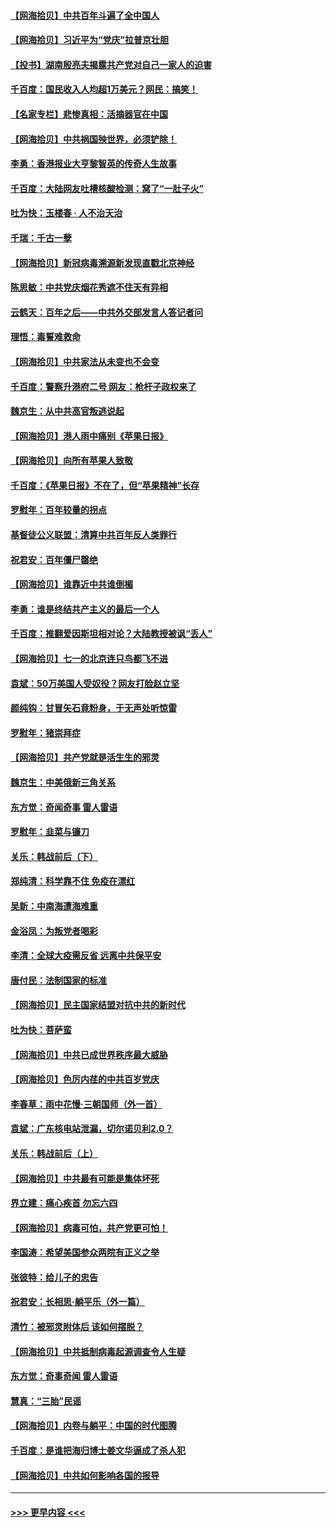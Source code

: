 #### [【网海拾贝】中共百年斗遍了全中国人](../pages/nsc993/n13060020.md?t=07021601) 
#### [【网海拾贝】习近平为“党庆”拉普京壮胆](../pages/nsc993/n13057781.md?t=07021601) 
#### [【投书】湖南殷亮夫揭露共产党对自己一家人的迫害](../pages/nsc993/n13057744.md?t=07021601) 
#### [千百度：国民收入人均超1万美元？网民：搞笑！](../pages/nsc993/n13057692.md?t=07021601) 
#### [【名家专栏】悲惨真相：活摘器官在中国](../pages/nsc993/n13056611.md?t=07021601) 
#### [【网海拾贝】中共祸国殃世界，必须铲除！](../pages/nsc993/n13056011.md?t=07021601) 
#### [李勇：香港报业大亨黎智英的传奇人生故事](../pages/nsc993/n13055258.md?t=07021601) 
#### [千百度：大陆网友吐槽核酸检测：窝了“一肚子火”](../pages/nsc993/n13055194.md?t=07021601) 
#### [吐为快：玉楼春 · 人不治天治](../pages/nsc993/n13054028.md?t=07021601) 
#### [千瑞：千古一孽](../pages/nsc993/n13054016.md?t=07021601) 
#### [【网海拾贝】新冠病毒溯源新发现直戳北京神经](../pages/nsc993/n13052425.md?t=07021601) 
#### [陈思敏：中共党庆烟花秀遮不住天有异相](../pages/nsc993/n13052020.md?t=07021601) 
#### [云鹤天：百年之后——中共外交部发言人答记者问](../pages/nsc993/n13051604.md?t=07021601) 
#### [理悟：毒誓难救命](../pages/nsc993/n13051601.md?t=07021601) 
#### [【网海拾贝】中共家法从未变也不会变](../pages/nsc993/n13050366.md?t=07021601) 
#### [千百度：警察升港府二号 网友：枪杆子政权来了](../pages/nsc993/n13050261.md?t=07021601) 
#### [魏京生：从中共高官叛逃说起](../pages/nsc993/n13048997.md?t=07021601) 
#### [【网海拾贝】港人雨中痛别《苹果日报》](../pages/nsc993/n13048941.md?t=07021601) 
#### [【网海拾贝】向所有苹果人致敬](../pages/nsc993/n13046795.md?t=07021601) 
#### [千百度：《苹果日报》不在了，但“苹果精神”长存](../pages/nsc993/n13046703.md?t=07021601) 
#### [罗慰年：百年较量的拐点](../pages/nsc993/n13046542.md?t=07021601) 
#### [基督徒公义联盟：清算中共百年反人类罪行](../pages/nsc993/n13046499.md?t=07021601) 
#### [祝君安：百年僵尸罄绝](../pages/nsc993/n13045595.md?t=07021601) 
#### [【网海拾贝】谁靠近中共谁倒楣](../pages/nsc993/n13044667.md?t=07021601) 
#### [李勇：谁是终结共产主义的最后一个人](../pages/nsc993/n13044397.md?t=07021601) 
#### [千百度：推翻爱因斯坦相对论？大陆教授被讽“丢人”](../pages/nsc993/n13043908.md?t=07021601) 
#### [【网海拾贝】七一的北京连只鸟都飞不进](../pages/nsc993/n13041377.md?t=07021601) 
#### [袁斌：50万美国人受奴役？网友打脸赵立坚](../pages/nsc993/n13041330.md?t=07021601) 
#### [颜纯钩：甘冒矢石竟粉身，于无声处听惊雷](../pages/nsc993/n13041140.md?t=07021601) 
#### [罗慰年：猪崇拜症](../pages/nsc993/n13041071.md?t=07021601) 
#### [【网海拾贝】共产党就是活生生的邪灵](../pages/nsc993/n13036627.md?t=07021601) 
#### [魏京生：中美俄新三角关系](../pages/nsc993/n13035986.md?t=07021601) 
#### [东方觉：奇闻奇事 雷人雷语](../pages/nsc993/n13035878.md?t=07021601) 
#### [罗慰年：韭菜与镰刀](../pages/nsc993/n13034374.md?t=07021601) 
#### [关乐：韩战前后（下）](../pages/nsc993/n13034113.md?t=07021601) 
#### [郑纯清：科学靠不住 免疫在漂红](../pages/nsc993/n13034093.md?t=07021601) 
#### [吴新：中南海遭海难重](../pages/nsc993/n13034084.md?t=07021601) 
#### [金浴凤：为叛党者喝彩](../pages/nsc993/n13034058.md?t=07021601) 
#### [李清：全球大疫需反省 远离中共保平安](../pages/nsc993/n13033784.md?t=07021601) 
#### [唐付民：法制国家的标准](../pages/nsc993/n13032944.md?t=07021601) 
#### [【网海拾贝】民主国家结盟对抗中共的新时代](../pages/nsc993/n13031717.md?t=07021601) 
#### [吐为快：菩萨蛮](../pages/nsc993/n13030033.md?t=07021601) 
#### [【网海拾贝】中共已成世界秩序最大威胁](../pages/nsc993/n13028138.md?t=07021601) 
#### [【网海拾贝】色厉内荏的中共百岁党庆](../pages/nsc993/n13025582.md?t=07021601) 
#### [李春草：雨中花慢‧三朝国师（外一首）](../pages/nsc993/n13025567.md?t=07021601) 
#### [袁斌：广东核电站泄漏，切尔诺贝利2.0？](../pages/nsc993/n13025475.md?t=07021601) 
#### [关乐：韩战前后（上）](../pages/nsc993/n13025387.md?t=07021601) 
#### [【网海拾贝】中共最有可能是集体坏死](../pages/nsc993/n13023101.md?t=07021601) 
#### [界立建：痛心疾首 勿忘六四](../pages/nsc993/n13022339.md?t=07021601) 
#### [【网海拾贝】病毒可怕，共产党更可怕！](../pages/nsc993/n13020728.md?t=07021601) 
#### [李国涛：希望美国参众两院有正义之举](../pages/nsc993/n13020674.md?t=07021601) 
#### [张彼特：给儿子的忠告](../pages/nsc993/n13018934.md?t=07021601) 
#### [祝君安：长相思‧躺平乐（外一篇）](../pages/nsc993/n13018923.md?t=07021601) 
#### [清竹：被邪灵附体后 该如何摆脱？](../pages/nsc993/n13018877.md?t=07021601) 
#### [【网海拾贝】中共抵制病毒起源调查令人生疑](../pages/nsc993/n13017785.md?t=07021601) 
#### [东方觉：奇事奇闻 雷人雷语](../pages/nsc993/n13017577.md?t=07021601) 
#### [慧真：“三胎”民谣](../pages/nsc993/n13017394.md?t=07021601) 
#### [【网海拾贝】内卷与躺平：中国的时代图腾](../pages/nsc993/n13016128.md?t=07021601) 
#### [千百度：是谁把海归博士姜文华逼成了杀人犯](../pages/nsc993/n13015218.md?t=07021601) 
#### [【网海拾贝】中共如何影响各国的报导](../pages/nsc993/n13012599.md?t=07021601) 

----
#### [ >>> 更早内容 <<< ](../indexes/nsc993-earlier.md)
